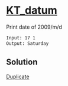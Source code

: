 # [KT_datum](https://open.kattis.com/problems/datum)

Print date of 2009/m/d

```txt
Input: 17 1
Output: Saturday
```

## Solution

[Duplicate](./BJ_2948.md)
